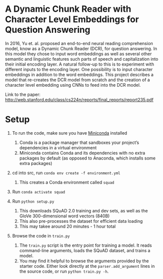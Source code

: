 # A Dynamic Chunk Reader with Character Level Embeddings for Question Answering

In 2016, Yu et. al. proposed an end-to-end neural reading comprehension model, know as a Dynamic Chunk Reader (DCR), for question answering. In this model they chose to input word embeddings as well as several other semantic and linguistic features such parts of speech and capitalization into their initial encoding layer. A natural follow-up to this is to experiment with different inputs to the encoding layer. One possibility is to input character embeddings in addition to the word embeddings. This project describes a model that re-creates the DCR model from scratch and the creation of a character level embedding using CNNs to feed into the DCR model.

Link to the paper: 
http://web.stanford.edu/class/cs224n/reports/final_reports/report235.pdf 

# Setup

1. To run the code, make sure you have [Miniconda](https://conda.io/docs/user-guide/install/index.html#regular-installation) installed
    1. Conda is a package manager that sandboxes your project’s dependencies in a virtual environment
    2. Miniconda contains Conda and its dependencies with no extra packages by default (as opposed to Anaconda, which installs some extra packages)

2. cd into src, run `conda env create -f environment.yml`
    1. This creates a Conda environment called `squad`

3. Run `conda activate squad`
  
4. Run `python setup.py`
    1. This downloads SQuAD 2.0 training and dev sets, as well as the GloVe 300-dimensional word vectors (840B)
    2. This also pre-processes the dataset for efficient data loading
    3. This may takee around 20 minutes - 1 hour total  

5. Browse the code in `train.py`
    1. The `train.py` script is the entry point for training a model. It reads command-line arguments, loads the SQuAD dataset, and trains a model.
    2. You may find it helpful to browse the arguments provided by the starter code. Either look directly at the `parser.add_argument` lines in the source code, or run `python train.py -h`.


